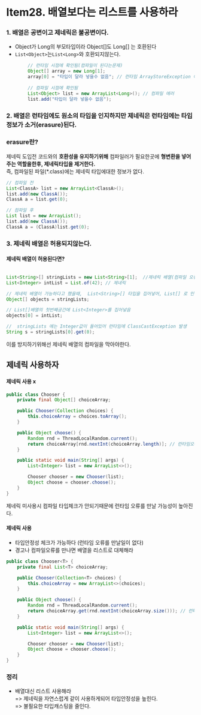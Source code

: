 # Item28. 배열보다는 리스트를 사용하라


### 1. 배열은 공변이고 제네릭은 불공변이다.
  - Object가 Long의 부모타입이라 Object[]도 Long[] 는 호환된다
  - `List<Object>`는`List<Long>`와 호환되지않는다.

```java
		// 런타임 시점에 확인됨(컴파일이 된다는문제)
        Object[] array = new Long[1];
        array[0] = "타입이 달라 넣을수 없음"; // 런타임 ArrayStoreException 예외
        
        // 컴파일 시점에 확인됨
        List<Object> list = new ArrayList<Long>(); // 컴파일 에러
        list.add("타입이 달라 넣을수 없음");        
```

### 2.  배열은 런타임에도 원소의 타입을 인지하지만 제네릭은 런타임에는 타입정보가 소거(erasure)된다.

### erasure란?
제네릭 도입전 코드와의 **호환성을 유지하기위해** 컴파일러가 필요한곳에 **형변환을 넣어주는 역할을한후, 제네릭타입을 제거한다.**   
즉, 컴파일된 파일(*.class)에는 제네릭 타입에대한 정보가 없다.
```java
// 컴파일 전
List<ClassA> list = new ArrayList<ClassA>();
list.add(new ClassA());
ClassA a = list.get(0);

// 컴파일 후 
List list = new ArrayList();
list.add(new ClassA());
ClassA a = (ClassA)list.get(0);
```

### 3. 제네릭 배열은 허용되지않는다.

#### 제네릭 배열이 허용된다면?

```java

List<String>[] stringLists = new List<String>[1];  //제네릭 배열(컴파일 오류)
List<Integer> intList = List.of(42); // 제네릭

// 제네릭 배열이 가능하다고 했을때,  List<String>[] 타입을 집어넣어, List[] 로 인식하게된다
Object[] objects = stringLists; 

// List[]배열의 첫번째공간에 List<Integer>를 집어넣음  
objects[0] = intList; 

//  stringLists 에는 Integer값이 들어있어 런타임에 ClassCastException 발생        
String s = stringLists[0].get(0);
```

이를 방지하기위해선 제네릭 배열의 컴파일을 막아야한다. 


## 제네릭 사용하자 
#### 제네릭 사용 x

```java
public class Chooser {
    private final Object[] choiceArray;

    public Chooser(Collection choices) {
        this.choiceArray = choices.toArray();
    }

    public Object choose() {
        Random rnd = ThreadLocalRandom.current();
        return choiceArray[rnd.nextInt(choiceArray.length)]; // 런타임오류 발생
    }

    public static void main(String[] args) {
        List<Integer> list = new ArrayList<>();

        Chooser chooser = new Chooser(list);
        Object choose = chooser.choose();
    }
}
```
제네릭 미사용시 컴파일 타입체크가 안되기때문에 런타임 오류를 만날 가능성이 높아진다.

#### 제네릭 사용
- 타입안정성 체크가 가능하다 (런타임 오류를 만날일이 없다)
- 경고나 컴파일오류를 만나면 배열을 리스트로 대체해라
```java
public class Chooser<T> {
    private final List<T> choiceArray;

    public Chooser(Collection<T> choices) {
        this.choiceArray = new ArrayList<>(choices);
    }

    public Object choose() {
        Random rnd = ThreadLocalRandom.current();
        return choiceArray.get(rnd.nextInt(choiceArray.size())); // 런타임오류 발생
    }

    public static void main(String[] args) {
        List<Integer> list = new ArrayList<>();

        Chooser chooser = new Chooser(list);
        Object choose = chooser.choose();
    }
}
```


### 정리

- 배열대신 리스트 사용해라   
=> 제네릭을 자연스럽게 같이 사용하게되어 타입안정성을 높힌다.   
=> 불필요한 타입캐스팅을 줄인다.   
